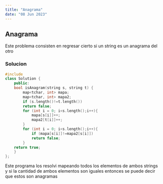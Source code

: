 ```yaml
---
title: "Anagrama"
date: "08 Jun 2023"
---
```


## Anagrama

Este problema consisten en regresar cierto si un string es un anagrama del otro

### Solucion

```cpp
#include 
class Solution {
    public:
    bool isAnagram(string s, string t) {
        map<tchar, int> mapa;
        map<tchar, int> mapa2;
        if (s.length()!=t.length())
        return false;
        for (int i = 0; i<s.length();i++){
            mapa[s[i]]++;
            mapa2[t[i]]++;
        }
        for (int i = 0; i<s.length();i++){
            if (mapa[s[i]]!=mapa2[s[i]])
            return false;
        }
    return true;
    }
};

```

Este programa los resolvi mapeando todos los elementos de ambos strings y si la cantidad de ambos elementos son iguales entonces se puede decir que estos son anagramas
